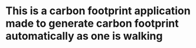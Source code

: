# This is a carbon footprint application made to generate carbon footprint automatically as one is walking 

